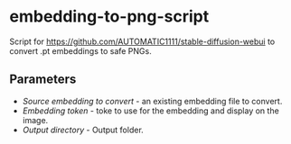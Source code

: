 # embedding-to-png-script

Script for https://github.com/AUTOMATIC1111/stable-diffusion-webui to convert .pt embeddings to safe PNGs.

## Parameters

- *Source embedding to convert* - an existing embedding file to convert.
- *Embedding token* - toke to use for the embedding and display on the image.
- *Output directory* - Output folder.
